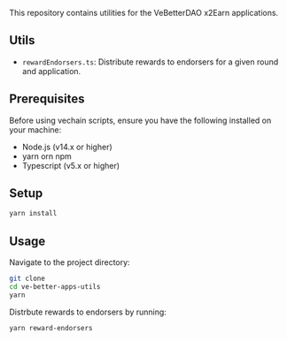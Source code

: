 This repository contains utilities for the VeBetterDAO x2Earn applications.

## Utils

- `rewardEndorsers.ts`: Distribute rewards to endorsers for a given round and application.

## Prerequisites

Before using vechain scripts, ensure you have the following installed on your machine:

- Node.js (v14.x or higher)
- yarn orn npm
- Typescript (v5.x or higher)

## Setup

```bash
yarn install
```

## Usage

Navigate to the project directory:

```bash
git clone
cd ve-better-apps-utils
yarn
```

Distrbute rewards to endorsers by running:

```bash
yarn reward-endorsers
```
